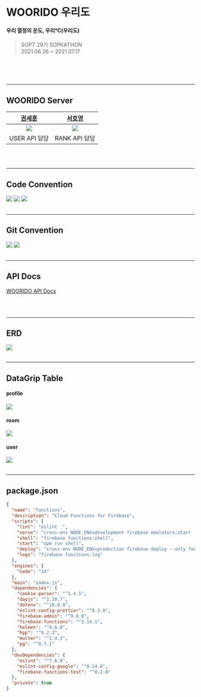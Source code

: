 # WOORIDO 우리도

#### 우리 열정의 온도, 우리℃(우리도)

> SOPT 29기 SOPKATHON <br>
> 2021.06.26 ~ 2021.07.17

<br>

<br>
<br>

---

## WOORIDO Server

|                                     [권세훈](https://github.com/devkwonsehoon)                                      |                                      [서호영](https://github.com/tkarndbrtk)                                       |
| :-----------------------------------------------------------------------------------------------------------------: | :----------------------------------------------------------------------------------------------------------------: |
| <img src="https://user-images.githubusercontent.com/54793607/142727985-d8aaaad5-f7b1-47bb-91e5-fb4936db1b74.png" /> | <img src="https://user-images.githubusercontent.com/54793607/142727990-4f79b65b-c12b-4d15-b171-29c61287908a.png"/> |
|                                                    USER API 담당                                                    |                                                   RANK API 담당                                                    |

<br>
<br>

---

## Code Convention

<img src="https://user-images.githubusercontent.com/54793607/142727515-2ad65b31-5f87-4d46-ac2a-5419c898e519.jpeg">
<img src="https://user-images.githubusercontent.com/54793607/142727517-7d52c980-e6a2-40ad-92c8-8f046d5d9ca7.jpeg">
<img src="https://user-images.githubusercontent.com/54793607/142727518-fe7b0182-635f-44a2-8eed-3f820158ea83.jpeg">

<br>
<br>

---

## Git Convention

<img src="https://user-images.githubusercontent.com/54793607/142727510-343a8083-9def-4c4b-a623-9e55101ae26c.jpeg">
<img src="https://user-images.githubusercontent.com/54793607/142727513-c1c560ec-93e0-4fc8-be76-9709d7e7e740.jpeg">

<br>
<br>

---

## API Docs

[WOORIDO API Docs](https://scrawny-trust-955.notion.site/API-Docs-3c1f05f7f9d14ec79ca38b3755aa90a1)

<br>
<br>

---

## ERD

<img src="https://user-images.githubusercontent.com/54793607/142741411-3df771f0-f9d4-4555-acff-0d5eec01ce19.png">

<br>
<br>

---

## DataGrip Table

#### profile

<img src="https://user-images.githubusercontent.com/54793607/142741456-1cedf968-9369-4fe8-98d6-c336b7069a7f.png">

#### room

<img src="https://user-images.githubusercontent.com/54793607/142741463-58c18bcd-3733-4553-a503-083098439618.png">

#### user

<img src="https://user-images.githubusercontent.com/54793607/142741470-0e23807a-ee40-4e09-a035-5750be5c74ad.png">

<br>
<br>

---

## package.json

```json
{
  "name": "functions",
  "description": "Cloud Functions for Firebase",
  "scripts": {
    "lint": "eslint .",
    "serve": "cross-env NODE_ENV=development firebase emulators:start --only functions",
    "shell": "firebase functions:shell",
    "start": "npm run shell",
    "deploy": "cross-env NODE_ENV=production firebase deploy --only functions",
    "logs": "firebase functions:log"
  },
  "engines": {
    "node": "14"
  },
  "main": "index.js",
  "dependencies": {
    "cookie-parser": "^1.4.5",
    "dayjs": "^1.10.7",
    "dotenv": "^10.0.0",
    "eslint-config-prettier": "^8.3.0",
    "firebase-admin": "^9.8.0",
    "firebase-functions": "^3.14.1",
    "helmet": "^4.6.0",
    "hpp": "^0.2.3",
    "multer": "^1.4.3",
    "pg": "^8.7.1"
  },
  "devDependencies": {
    "eslint": "^7.6.0",
    "eslint-config-google": "^0.14.0",
    "firebase-functions-test": "^0.2.0"
  },
  "private": true
}
```
